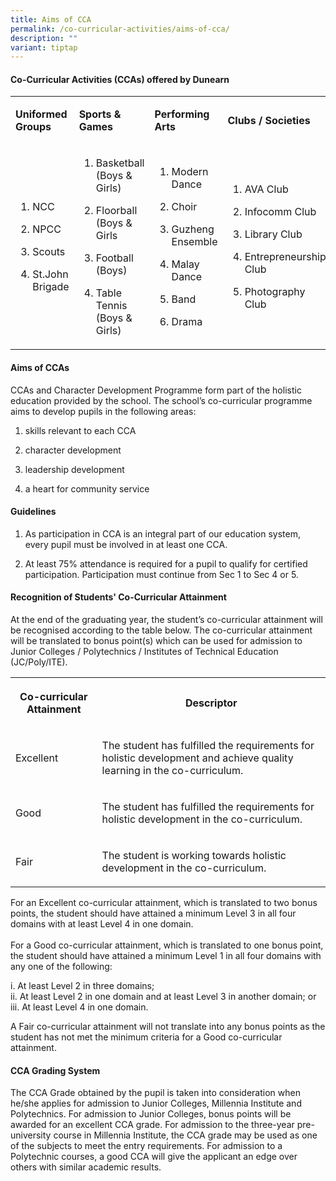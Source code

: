 ```yaml
---
title: Aims of CCA
permalink: /co-curricular-activities/aims-of-cca/
description: ""
variant: tiptap
---
```

<h4><strong>Co-Curricular Activities (CCAs) offered by Dunearn</strong></h4>
<table>
<tbody>
<tr>
<td rowspan="1" colspan="1">
<p><strong>Uniformed Groups</strong>
</p>
</td>
<td rowspan="1" colspan="1">
<p><strong>Sports &amp; Games</strong>
</p>
</td>
<td rowspan="1" colspan="1">
<p><strong>Performing Arts</strong>
</p>
</td>
<td rowspan="1" colspan="1">
<p><strong>Clubs / Societies</strong>
</p>
</td>
</tr>
<tr>
<td rowspan="1" colspan="1">
<ol data-tight="true" class="tight">
<li>
<p>NCC</p>
</li>
<li>
<p>NPCC</p>
</li>
<li>
<p>Scouts</p>
</li>
<li>
<p>St.John Brigade</p>
</li>
</ol>
</td>
<td rowspan="1" colspan="1">
<ol data-tight="true" class="tight">
<li>
<p>Basketball (Boys &amp; Girls)</p>
</li>
<li>
<p>Floorball
<br>(Boys &amp; Girls</p>
</li>
<li>
<p>Football (Boys)</p>
</li>
<li>
<p>Table Tennis (Boys &amp; Girls)</p>
</li>
</ol>
</td>
<td rowspan="1" colspan="1">
<ol data-tight="true" class="tight">
<li>
<p>Modern Dance</p>
</li>
<li>
<p>Choir</p>
</li>
<li>
<p>Guzheng Ensemble</p>
</li>
<li>
<p>Malay Dance</p>
</li>
<li>
<p>Band</p>
</li>
<li>
<p>Drama</p>
</li>
</ol>
</td>
<td rowspan="1" colspan="1">
<ol data-tight="true" class="tight">
<li>
<p>AVA Club</p>
</li>
<li>
<p>Infocomm Club</p>
</li>
<li>
<p>Library Club</p>
</li>
<li>
<p>Entrepreneurship Club</p>
</li>
<li>
<p>Photography Club</p>
</li>
</ol>
</td>
</tr>
</tbody>
</table>
<h4><strong>Aims of CCAs</strong></h4>
<p>CCAs and Character Development Programme form part of the holistic education
provided by the school. The school’s co-curricular programme aims to develop
pupils in the following areas:</p>
<ol data-tight="true" class="tight">
<li>
<p>skills relevant to each CCA</p>
</li>
<li>
<p>character development</p>
</li>
<li>
<p>leadership development</p>
</li>
<li>
<p>a heart for community service</p>
</li>
</ol>
<h4><strong>Guidelines</strong></h4>
<ol data-tight="true" class="tight">
<li>
<p>As participation in CCA is an integral part of our education system, every
pupil must be involved in at least one CCA.</p>
</li>
<li>
<p>At least 75% attendance is required for a pupil to qualify for certified
participation. Participation must continue from Sec 1 to Sec 4 or 5.</p>
</li>
</ol>
<h4><strong>Recognition of Students' Co-Curricular Attainment</strong></h4>
<p>At the end of the graduating year, the student’s co-curricular attainment
will be recognised according to the table below. The co-curricular attainment
will be translated to bonus point(s) which can be used for admission to
Junior Colleges / Polytechnics / Institutes of Technical Education (JC/Poly/ITE).</p>
<table>
<tbody>
<tr>
<th rowspan="1" colspan="1">
<p>Co-curricular Attainment</p>
</th>
<th rowspan="1" colspan="1">
<p>Descriptor</p>
</th>
</tr>
<tr>
<td rowspan="1" colspan="1">
<p>Excellent&nbsp;</p>
</td>
<td rowspan="1" colspan="1">
<p>The student has fulfilled the requirements for holistic development and
achieve quality learning in the co-curriculum.&nbsp;</p>
</td>
</tr>
<tr>
<td rowspan="1" colspan="1">
<p>Good</p>
</td>
<td rowspan="1" colspan="1">
<p>The student has fulfilled the requirements for holistic development in
the co-curriculum.&nbsp;</p>
</td>
</tr>
<tr>
<td rowspan="1" colspan="1">
<p>Fair</p>
</td>
<td rowspan="1" colspan="1">
<p>The student is working towards holistic development in the co-curriculum.&nbsp;</p>
</td>
</tr>
</tbody>
</table>
<p>For an Excellent co-curricular attainment, which is translated to two
bonus points, the student should have attained a minimum Level 3 in all
four domains with at least Level 4 in one domain.
<br>
<br>For a Good co-curricular attainment, which is translated to one bonus
point, the student should have attained a minimum Level 1 in all four domains
with any one of the following:</p>
<p>i. At least Level 2 in three domains;
<br>ii. At least Level 2 in one domain and at least Level 3 in another domain;
or
<br>iii. At least Level 4 in one domain.</p>
<p>A Fair co-curricular attainment will not translate into any bonus points
as the student has not met the minimum criteria for a Good co-curricular
attainment.</p>
<h4><strong>CCA Grading System</strong></h4>
<p>The CCA Grade obtained by the pupil is taken into consideration when he/she
applies for admission to Junior Colleges, Millennia Institute and Polytechnics.
For admission to Junior Colleges, bonus points will be awarded for an excellent
CCA grade. For admission to the three-year pre-university course in Millennia
Institute, the CCA grade may be used as one of the subjects to meet the
entry requirements. For admission to a Polytechnic courses, a good CCA
will give the applicant an edge over others with similar academic results.</p>